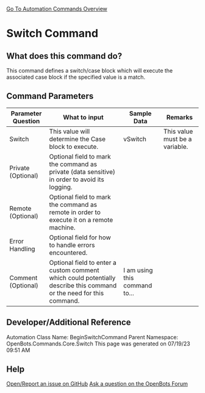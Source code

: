 <!--TITLE: Switch Command -->
<!-- SUBTITLE: a command in the Core Commands\Switch group. -->
[Go To Automation Commands Overview](/automation-commands)


# Switch Command


## What does this command do?
This command defines a switch/case block which will execute the associated case block if the specified value is a match.


## Command Parameters
| Parameter Question   	| What to input  	|  Sample Data 	| Remarks  	|
| ---                    | ---               | ---           | ---       |
|Switch|This value will determine the Case block to execute.|vSwitch|This value must be a variable.|
|Private (Optional)|Optional field to mark the command as private (data sensitive) in order to avoid its logging.|||
|Remote (Optional)|Optional field to mark the command as remote in order to execute it on a remote machine.|||
|Error Handling|Optional field for how to handle errors encountered.|||
|Comment (Optional)|Optional field to enter a custom comment which could potentially describe this command or the need for this command.|I am using this command to...||


## Developer/Additional Reference
Automation Class Name: BeginSwitchCommand
Parent Namespace: OpenBots.Commands.Core.Switch
This page was generated on 07/19/23 09:51 AM


## Help
[Open/Report an issue on GitHub](https://github.com/OpenBotsAI/OpenBots.Studio/issues/new)
[Ask a question on the OpenBots Forum](https://openbots.ai/forums/)

